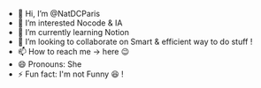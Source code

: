 - 👋 Hi, I’m @NatDCParis
- 👀 I’m interested Nocode & IA
- 🌱 I’m currently learning Notion
- 💞️ I’m looking to collaborate on Smart & efficient way to do stuff !
- 📫 How to reach me -> here 😉
- 😄 Pronouns: She
- ⚡ Fun fact: I'm not Funny 😆 !

<!---
NatDCParis/NatDCParis is a ✨ special ✨ repository because its `README.md` (this file) appears on your GitHub profile.
You can click the Preview link to take a look at your changes.
--->
